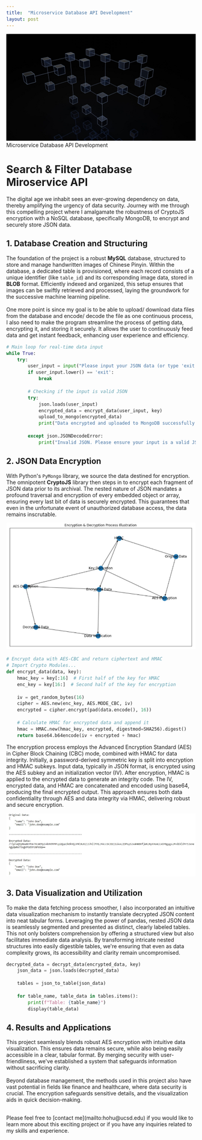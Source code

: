```yaml
---
title:  "Microservice Database API Development"
layout: post
---
```


![DB](https://github.com/HongchaoHu/HongchaoHu.github.io/blob/master/assets/databse.jpg?raw=true)
Microservice Database API Development


# **Search & Filter Database Miroservice API**

The digital age we inhabit sees an ever-growing dependency on data, thereby amplifying the urgency of data security. Journey with me through this compelling project where I amalgamate the robustness of CryptoJS encryption with a NoSQL database, specifically MongoDB, to encrypt and securely store JSON data.

## 1. **Database Creation and Structuring**
The foundation of the project is a robust **MySQL** database, structured to store and manage handwritten images of Chinese Pinyin. Within the database, a dedicated table is provisioned, where each record consists of a unique identifier (like `table_id`) and its corresponding image data, stored in **BLOB** format. Efficiently indexed and organized, this setup ensures that images can be swiftly retrieved and processed, laying the groundwork for the successive machine learning pipeline. <br>
<br>
One more point is since my goal is to be able to upload/ download data files from the database and encode/ decode the file as one continuous process, I also need to make the program streamline the process of getting data, encrypting it, and storing it securely. It allows the user to continuously feed data and get instant feedback, enhancing user experience and efficiency. 

```Python
# Main loop for real-time data input
while True:
    try:
        user_input = input("Please input your JSON data (or type 'exit' to quit): ")
        if user_input.lower() == 'exit':
            break

        # Checking if the input is valid JSON
        try:
            json.loads(user_input)
            encrypted_data = encrypt_data(user_input, key)
            upload_to_mongo(encrypted_data)
            print("Data encrypted and uploaded to MongoDB successfully!")

        except json.JSONDecodeError:
            print("Invalid JSON. Please ensure your input is a valid JSON format.")
```

## 2. **JSON Data Encryption**
With Python's `PyMongo` library, we source the data destined for encryption. The omnipotent **CryptoJS** library then steps in to encrypt each fragment of JSON data prior to its archival. The nested nature of JSON mandates a profound traversal and encryption of every embedded object or array, ensuring every last bit of data is securely encrypted. This guarantees that even in the unfortunate event of unauthorized database access, the data remains inscrutable.

![dataIlu](https://github.com/HongchaoHu/HongchaoHu.github.io/blob/master/assets/dataIlu.jpg?raw=true)

```Python
# Encrypt data with AES-CBC and return ciphertext and HMAC
# Import Crypto Modules...
def encrypt_data(data, key):
    hmac_key = key[:16]  # First half of the key for HMAC
    enc_key = key[16:]  # Second half of the key for encryption
    
    iv = get_random_bytes(16)
    cipher = AES.new(enc_key, AES.MODE_CBC, iv)
    encrypted = cipher.encrypt(pad(data.encode(), 16))
    
    # Calculate HMAC for encrypted data and append it
    hmac = HMAC.new(hmac_key, encrypted, digestmod=SHA256).digest()
    return base64.b64encode(iv + encrypted + hmac)
```

The encryption process employs the Advanced Encryption Standard (AES) in Cipher Block Chaining (CBC) mode, combined with HMAC for data integrity. Initially, a password-derived symmetric key is split into encryption and HMAC subkeys. Input data, typically in JSON format, is encrypted using the AES subkey and an initialization vector (IV). After encryption, HMAC is applied to the encrypted data to generate an integrity code. The IV, encrypted data, and HMAC are concatenated and encoded using base64, producing the final encrypted output. This approach ensures both data confidentiality through AES and data integrity via HMAC, delivering robust and secure encryption.

![encrtpP](https://github.com/HongchaoHu/HongchaoHu.github.io/blob/master/assets/encryptP.jpg?raw=true)

## 3. **Data Visualization and Utilization**
To make the data fetching process smoother, I also incorporated an intuitive data visualization mechanism to instantly translate decrypted JSON content into neat tabular forms. Leveraging the power of pandas, nested JSON data is seamlessly segmented and presented as distinct, clearly labeled tables. This not only bolsters comprehension by offering a structured view but also facilitates immediate data analysis. By transforming intricate nested structures into easily digestible tables, we're ensuring that even as data complexity grows, its accessibility and clarity remain uncompromised.

```Python
decrypted_data = decrypt_data(encrypted_data, key)
    json_data = json.loads(decrypted_data)
    
    tables = json_to_table(json_data)
    
    for table_name, table_data in tables.items():
        print(f"Table: {table_name}")
        display(table_data)
```

## 4. **Results and Applications**
This project seamlessly blends robust AES encryption with intuitive data visualization. This ensures data remains secure, while also being easily accessible in a clear, tabular format. By merging security with user-friendliness, we've established a system that safeguards information without sacrificing clarity. <br>
<br>
Beyond database management, the methods used in this project also have vast potential in fields like finance and healthcare, where data security is crucial. The encryption safeguards sensitive details, and the visualization aids in quick decision-making.

<br>
Please feel free to [contact me](mailto:hohu@ucsd.edu) if you would like to learn more about this exciting project or if you have any inquiries related to my skills and experience.
